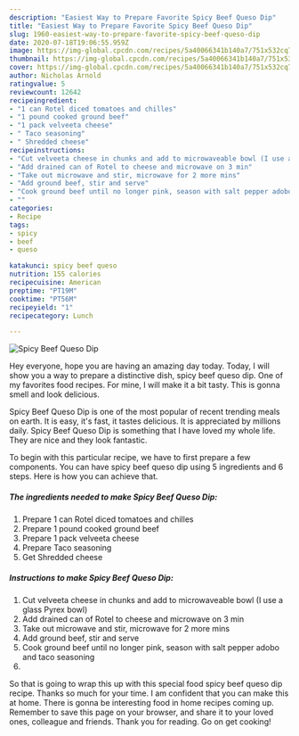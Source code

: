 ```yaml
---
description: "Easiest Way to Prepare Favorite Spicy Beef Queso Dip"
title: "Easiest Way to Prepare Favorite Spicy Beef Queso Dip"
slug: 1960-easiest-way-to-prepare-favorite-spicy-beef-queso-dip
date: 2020-07-18T19:06:55.959Z
image: https://img-global.cpcdn.com/recipes/5a40066341b140a7/751x532cq70/spicy-beef-queso-dip-recipe-main-photo.jpg
thumbnail: https://img-global.cpcdn.com/recipes/5a40066341b140a7/751x532cq70/spicy-beef-queso-dip-recipe-main-photo.jpg
cover: https://img-global.cpcdn.com/recipes/5a40066341b140a7/751x532cq70/spicy-beef-queso-dip-recipe-main-photo.jpg
author: Nicholas Arnold
ratingvalue: 5
reviewcount: 12642
recipeingredient:
- "1 can Rotel diced tomatoes and chilles"
- "1 pound cooked ground beef"
- "1 pack velveeta cheese"
- " Taco seasoning"
- " Shredded cheese"
recipeinstructions:
- "Cut velveeta cheese in chunks and add to microwaveable bowl (I use a glass Pyrex bowl)"
- "Add drained can of Rotel to cheese and microwave on 3 min"
- "Take out microwave and stir, microwave for 2 more mins"
- "Add ground beef, stir and serve"
- "Cook ground beef until no longer pink, season with salt pepper adobo and taco seasoning"
- ""
categories:
- Recipe
tags:
- spicy
- beef
- queso

katakunci: spicy beef queso 
nutrition: 155 calories
recipecuisine: American
preptime: "PT19M"
cooktime: "PT56M"
recipeyield: "1"
recipecategory: Lunch

---
```



![Spicy Beef Queso Dip](https://img-global.cpcdn.com/recipes/5a40066341b140a7/751x532cq70/spicy-beef-queso-dip-recipe-main-photo.jpg)

Hey everyone, hope you are having an amazing day today. Today, I will show you a way to prepare a distinctive dish, spicy beef queso dip. One of my favorites food recipes. For mine, I will make it a bit tasty. This is gonna smell and look delicious.



Spicy Beef Queso Dip is one of the most popular of recent trending meals on earth. It is easy, it's fast, it tastes delicious. It is appreciated by millions daily. Spicy Beef Queso Dip is something that I have loved my whole life. They are nice and they look fantastic.


To begin with this particular recipe, we have to first prepare a few components. You can have spicy beef queso dip using 5 ingredients and 6 steps. Here is how you can achieve that.

<!--inarticleads1-->

##### The ingredients needed to make Spicy Beef Queso Dip:

1. Prepare 1 can Rotel diced tomatoes and chilles
1. Prepare 1 pound cooked ground beef
1. Prepare 1 pack velveeta cheese
1. Prepare  Taco seasoning
1. Get  Shredded cheese




<!--inarticleads2-->

##### Instructions to make Spicy Beef Queso Dip:

1. Cut velveeta cheese in chunks and add to microwaveable bowl (I use a glass Pyrex bowl)
1. Add drained can of Rotel to cheese and microwave on 3 min
1. Take out microwave and stir, microwave for 2 more mins
1. Add ground beef, stir and serve
1. Cook ground beef until no longer pink, season with salt pepper adobo and taco seasoning
1. 




So that is going to wrap this up with this special food spicy beef queso dip recipe. Thanks so much for your time. I am confident that you can make this at home. There is gonna be interesting food in home recipes coming up. Remember to save this page on your browser, and share it to your loved ones, colleague and friends. Thank you for reading. Go on get cooking!
